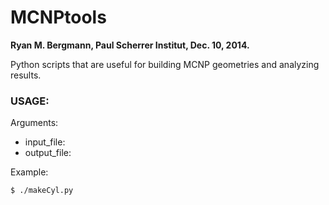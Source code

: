 MCNPtools
========
**Ryan M. Bergmann, Paul Scherrer Institut, Dec. 10, 2014.**

Python scripts that are useful for building MCNP geometries and analyzing results.

### USAGE:

Arguments:
- input_file:   
- output_file:   

Example:
``` bash
$ ./makeCyl.py
```

